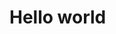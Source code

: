 <html>
    <head>
        <title>Syazwan Mukhizan</title>
    </head>
    <body>
        <h1>Hello world</h1>
    </body>
</html>
